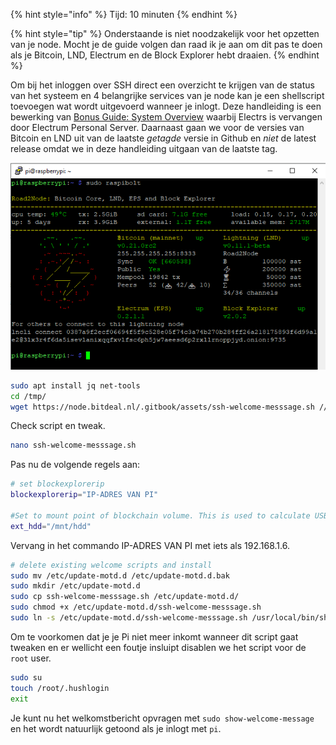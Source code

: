 {% hint style="info" %}
Tijd: 10 minuten
{% endhint %}

{% hint style="tip" %}
Onderstaande is niet noodzakelijk voor het opzetten van je node. Mocht je de guide volgen dan raad ik je aan om dit pas te doen als je Bitcoin, LND, Electrum en de Block Explorer hebt draaien.
{% endhint %}

Om bij het inloggen over SSH direct een overzicht te krijgen van de status van het systeem en 4 belangrijke services van je node kan je een shellscript toevoegen wat wordt uitgevoerd wanneer je inlogt. Deze handleiding is een bewerking van [Bonus Guide: System Overview](https://stadicus.github.io/RaspiBolt/raspibolt_61_system-overview.html) waarbij Electrs is vervangen door Electrum Personal Server. Daarnaast gaan we voor de versies van Bitcoin en LND uit van de laatste _getagde_ versie in Github en *niet* de latest release omdat we in deze handleiding uitgaan van de laatste tag.

![SSH Welcome Message](../.gitbook/assets/ssh-welcome-message.png)

```bash
sudo apt install jq net-tools
cd /tmp/
wget https://node.bitdeal.nl/.gitbook/assets/ssh-welcome-messsage.sh //Lex kan jij hier de juiste URL invoegen of aan mij doorgeven?
```

Check script en tweak.

```bash
nano ssh-welcome-messsage.sh
```

Pas nu de volgende regels aan:

```bash
# set blockexplorerip
blockexplorerip="IP-ADRES VAN PI"

#Set to mount point of blockchain volume. This is used to calculate USB HDD usage %
ext_hdd="/mnt/hdd"
```
Vervang in het commando IP-ADRES VAN PI met iets als 192.168.1.6. 

```bash
# delete existing welcome scripts and install
sudo mv /etc/update-motd.d /etc/update-motd.d.bak
sudo mkdir /etc/update-motd.d
sudo cp ssh-welcome-messsage.sh /etc/update-motd.d/
sudo chmod +x /etc/update-motd.d/ssh-welcome-messsage.sh
sudo ln -s /etc/update-motd.d/ssh-welcome-messsage.sh /usr/local/bin/show-welcome-message
```
Om te voorkomen dat je je Pi niet meer inkomt wanneer dit script gaat tweaken en er wellicht een foutje insluipt disablen we het script voor de `root` user.

```bash
sudo su
touch /root/.hushlogin
exit
```

Je kunt nu het welkomstbericht opvragen met `sudo show-welcome-message` en het wordt natuurlijk getoond als je inlogt met `pi`.
